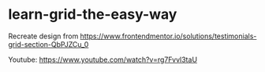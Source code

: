 # learn-grid-the-easy-way

Recreate design from https://www.frontendmentor.io/solutions/testimonials-grid-section-QbPJZCu_0

Youtube: https://www.youtube.com/watch?v=rg7Fvvl3taU